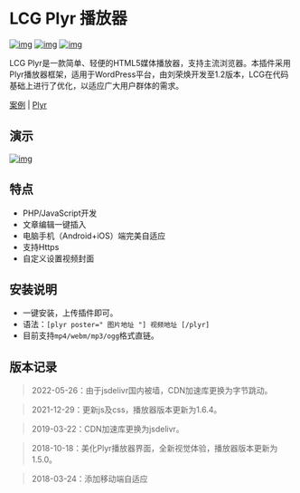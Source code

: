 # LCG Plyr 播放器 
[![img](https://img.shields.io/badge/LCG-Lion--R-blue.svg)](https://github.com/lion-r "LCG") [![img](https://img.shields.io/badge/Louie-Cssplus-brightgreen.svg)](https://github.com/louie-senpai "Louie") [![img](https://img.shields.io/badge/%E5%88%98%E8%8D%A3%E7%84%95-LiuRH-yellow.svg)](https://liuronghuan.com/plyr1-2.html "LiuRH")

LCG Plyr是一款简单、轻便的HTML5媒体播放器，支持主流浏览器。本插件采用Plyr播放器框架，适用于WordPress平台，由刘荣焕开发至1.2版本，LCG在代码基础上进行了优化，以适应广大用户群体的需求。

 [案例](https://www.lion-r.com/downhill/ "LCG-plyr") | [Plyr](https://github.com/sampotts/plyr "Plyr")

## 演示

[![img](https://camo.githubusercontent.com/85c414a82d38ed8570c1411b279c0be870b3a7cc/68747470733a2f2f63646e2e706c79722e696f2f7374617469632f64656d6f2f73637265656e73686f742e706e673f763d33 "Plyr-Demo")](https://github.com/lion-r/plyr "Plyr-Deom")


## 特点

* PHP/JavaScript开发
* 文章编辑一键插入
* 电脑手机（Android+iOS）端完美自适应
* 支持Https
* 自定义设置视频封面

## 安装说明

* 一键安装，上传插件即可。
* 语法：<code>[plyr poster=" 图片地址 "] 视频地址 [/plyr]</code>
* 目前支持<code>mp4/webm/mp3/ogg</code>格式直链。

## 版本记录

> 2022-05-26：由于jsdelivr国内被墙，CDN加速库更换为字节跳动。

> 2021-12-29：更新js及css，播放器版本更新为1.6.4。

> 2019-03-22：CDN加速库更换为jsdelivr。

> 2018-10-18：美化Plyr播放器界面，全新视觉体验，播放器版本更新为1.5.0。

> 2018-03-24：添加移动端自适应
